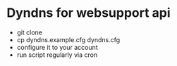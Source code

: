 # Dyndns for websupport api

* git clone
* cp dyndns.example.cfg dyndns.cfg
* configure it to your account
* run script regularly via cron
